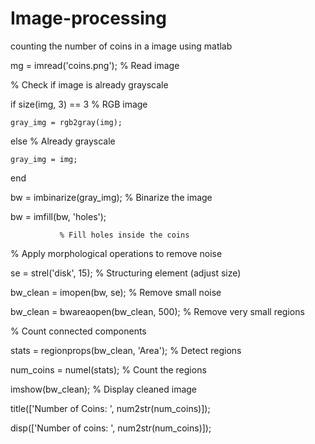 # Image-processing
counting the number of coins in a image using matlab

mg = imread('coins.png');               % Read image

% Check if image is already grayscale

if size(img, 3) == 3                      % RGB image
  
    gray_img = rgb2gray(img);  
else                                       % Already grayscale
   
    gray_img = img;  
end


bw = imbinarize(gray_img);                % Binarize the image

bw = imfill(bw, 'holes');  

               % Fill holes inside the coins

% Apply morphological operations to remove noise

se = strel('disk', 15);                   % Structuring element (adjust size)

bw_clean = imopen(bw, se);                % Remove small noise

bw_clean = bwareaopen(bw_clean, 500);     % Remove very small regions

% Count connected components

stats = regionprops(bw_clean, 'Area');    % Detect regions

num_coins = numel(stats);                 % Count the regions

imshow(bw_clean);                         % Display cleaned image

title(['Number of Coins: ', num2str(num_coins)]);

disp(['Number of coins: ', num2str(num_coins)]);



